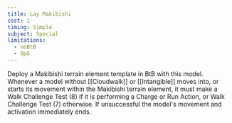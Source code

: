 ```yaml
---
title: Lay Makibishi
cost: 1
timing: Simple
subject: Special
limitations:
  - noBtB
  - OpG
---
```

Deploy a Makibishi terrain element template in BtB with this model.
Whenever a model without [[Cloudwalk]] or [[Intangible]] moves into, or starts its movement within the Makibishi terrain element, it must make a Walk Challenge Test (8) if it is performing a Charge or Run Action, or Walk Challenge Test (7) otherwise.
If unsuccessful the model's movement and activation immediately ends.